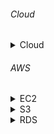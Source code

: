 ###### Cloud

<details>
<summary>Cloud</summary>

- cloud
  - 컴퓨터 통신망이 구름과 같은 것에 싸여 안이 보이지 않고, 일반 사용자는 이 복잡한 내부를 굳이 알 필요 없이
  - 어디에서나 구름 속으로 손을 집어넣어(통신망에 접근) 자기가 원하는 작업을 할 수 있다는 것이다.
  - 클라우드 컴퓨팅은 클라우드 속에서 클라우드에 연결된 다른 컴퓨터로 정보를 처리하는 기술을 의미한다.

</details>

###### AWS
<details>
<summary>EC2</summary>

- EC2(Elastic Compute Cloud)
  - 가성 서버를 다룰 수 있도록 도와주는 기능
  - 빠르게 몇 분 내로 가상 서버를 런칭하고 종료할 수 있어서, 컴퓨팅 파워를 늘리거나 줄일 수 있어 하드웨어에 대한 투자를 대신할 수 있다.
  - Elastic 이라는 이름은, 가상 서버를 사용한 만큼 비용을 탄력적으로 지불하고, 성능과 용량도 자유롭게 조절할 수 있다는 의미를 가지고 있다.
  - 특징
    - AWS EC2는 가상 서버를 런칭하고 종료하는 것이 간단하고 빠르다.
    - 필요에 따라 컴퓨팅 파워를 늘리거나 줄일 수 있어 작업량 변동에 따라 비용을 최적화할 수 있다.
    - 강력한 네트워킹 및 보안 기능을 제공하여 안정적인 인프라스트럭처를 제공한다.
    - 다양한 인스턴스 유형을 제공하여 서로 다른 작업에 필요한 최적의 하드웨어 구성을 선택할 수 있다.
      - 범용 인스턴스: 다양한 애플리케이션에 적합한 기본 제공 인스턴스
      - 컴퓨팅 최적화 인스턴스: CPU 집약적인 워크로드에 적합한 인스턴스
      - 메모리 최적화 인스턴스: 대규모 데이터베이스, 인 메모리 캐싱, 분석 등 대용량 메모리가 필요한 워크로드에 적합한 인스턴스
      - 스토리지 최적화 인스턴스: 대규모 데이터베이스, 분석, 빅데이터 워크로드 등 대용량 스토리지가 필요한 워크로드에 적합한 인스턴스
      - 가속화된 컴퓨팅 인스턴스: GPU 또는 FPGA를 사용하여 고성능 컴퓨팅, 머신 러닝, 그래픽 작업 등에 적합한 인스턴스
      - 서비스리스 인스턴스: AWS Lambda와 같은 서버리스 워크로드를 실행하는데 최적화된 인스턴스 
    - 수평 스케일링과 수직 스케일링을 모두 지원하여 변경된 작업량에 맞게 자원 확장이 쉽다.
      - 수평 스케일링
        - 서버 인스턴스의 수를 늘려서 처리할 수 있는 작업량을 늘리는 것
        - 예를 들어, 웹 어플리케이션의 수요가 증가하면 서버의 수를 늘려서 요청을 처리할 수 있다.
      - 수직 스케일링
        - 서버 인스턴스의 크기를 늘려서 처리할 수 있는 작업량을 늘리는 것
        - 예를 들어, 메모리 용량이 작아서 처리할 수 없는 대규모 데이터베이스 작업을 수행해야 할 때, 서버의 메모리를 늘려서 작업을 처리할 수 있다.
    - 전 세계 다양한 지역에서 인스턴스를 시작할 수 있다.
    - 사용자가 지리적 위치에 따라 가까운 데이터 센터에서 작업을 수행할 수 있다.

- 스프링부트 프로젝트 ec2서버에서 실행시키기(Amazon Linux 2)
1. pem key 권한 설정
````
chmod 400 [/path/to/your-key].pem  # 키 파일의 권한 설정
````
2. ec2 public ip 주소를 얻은 뒤 ssh로 접근 
````
ssh -i [/path/to/your-key].pem ec2-user@[EC2 퍼블릭 IP]
````

3. ssh로 ec2 서버에 파일 옮기기(옮기는 폴더가 있어야함!)
````
scp -i [/path/to/your-key].pem [/path/to/your-application.jar] ec2-user@[your-ec2-public-ip]:/home/ec2-user/
````
4. Spring boot project 실행
````
java -jar [/path/to/your-application.jar]
````
5. Spring boot project 멈춤
````
Ctrl + C
````
</details>

<details>
<summary>S3</summary>
  접히는 내용입니다.  
  여러 줄의 텍스트나 코드 블록도 넣을 수 있습니다.
</details>

<details>
<summary>RDS</summary>
  접히는 내용입니다.  
  여러 줄의 텍스트나 코드 블록도 넣을 수 있습니다.
</details>
